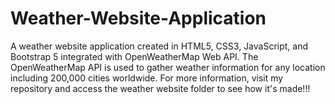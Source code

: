 # Weather-Website-Application
A weather website application created in HTML5, CSS3, JavaScript, and Bootstrap 5 integrated with OpenWeatherMap Web API. The OpenWeatherMap API is used to gather weather information for any location including 200,000 cities worldwide. For more information, visit my repository and access the weather website folder to see how it's made!!!
